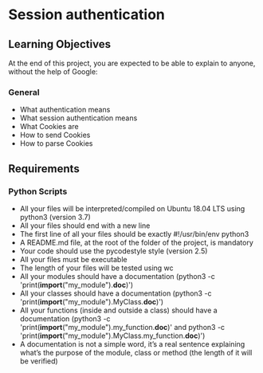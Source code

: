 # Session authentication
## Learning Objectives
At the end of this project, you are expected to be able to explain to anyone, without the help of Google:
### General
- What authentication means
- What session authentication means
- What Cookies are
- How to send Cookies
- How to parse Cookies
## Requirements
### Python Scripts
- All your files will be interpreted/compiled on Ubuntu 18.04 LTS using python3 (version 3.7)
- All your files should end with a new line
- The first line of all your files should be exactly #!/usr/bin/env python3
- A README.md file, at the root of the folder of the project, is mandatory
- Your code should use the pycodestyle style (version 2.5)
- All your files must be executable
- The length of your files will be tested using wc
- All your modules should have a documentation (python3 -c 'print(__import__("my_module").__doc__)')
- All your classes should have a documentation (python3 -c 'print(__import__("my_module").MyClass.__doc__)')
- All your functions (inside and outside a class) should have a documentation (python3 -c 'print(__import__("my_module").my_function.__doc__)' and python3 -c 'print(__import__("my_module").MyClass.my_function.__doc__)')
- A documentation is not a simple word, it’s a real sentence explaining what’s the purpose of the module, class or method (the length of it will be verified)